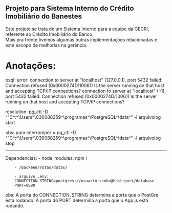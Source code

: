 ## Projeto para Sistema Interno do Crédito Imobiliário do Banestes
Este projeto se trata de um Sistema Interno para a equipe da GECRI, referente ao Crédito Imobiliário do Banco. <br>
Mais pra frente tivemos algumas outras implementações relacionadas e este escopo de melhorias na gerência.

# Anotações:
psql: error: connection to server at "localhost" (127.0.0.1), port 5432 failed: Connection refused (0x0000274D/10061)
        Is the server running on that host and accepting TCP/IP connections?
connection to server at "localhost" (::1), port 5432 failed: Connection refused (0x0000274D/10061)
        Is the server running on that host and accepting TCP/IP connections?

resolution: pg_ctl -D ^"C^:^\Users^\030088259^\programas^\PostgreSQL^\data^" -l arquivolog start

obs: para interromper = pg_ctl -D ^"C^:^\Users^\030088259^\programas^\PostgreSQL^\data^" -l arquivolog stop

-------

Dependencias:
        - node_modules: npm i

        - /backend/rotas/datas/
        
        - arquivo .env:
        CONNECTION_STRING=postgres://usuario:senha@host:port/database
        PORT=8080

obs: A porta do CONNECTION_STRING determina a porta que o PostGre está rodando.
     A porta do PORT determina a porta que o App.js está rodando.

